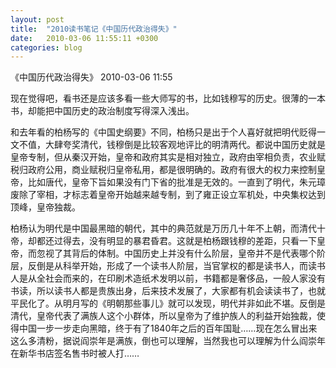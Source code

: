 ```yaml
---
layout: post
title:  "2010读书笔记《中国历代政治得失》"
date:   2010-03-06 11:55:11 +0300
categories: blog
---
```

《中国历代政治得失》
2010-03-06 11:55

现在觉得吧，看书还是应该多看一些大师写的书，比如钱穆写的历史。很薄的一本书，却能把中国历史的政治制度写得深入浅出。

和去年看的柏杨写的《中国史纲要》不同，柏杨只是出于个人喜好就把明代贬得一文不值，大肆夸奖清代，钱穆倒是比较客观地评比的明清两代。都说中国历史就是皇帝专制，但从秦汉开始，皇帝和政府其实是相对独立，政府由宰相负责，农业赋税归政府公用，商业赋税归皇帝私用，都是很明确的。政府有很大的权力来控制皇帝，比如唐代，皇帝下旨如果没有门下省的批准是无效的。一直到了明代，朱元璋废除了宰相，才标志着皇帝开始越来越专制，到了雍正设立军机处，中央集权达到顶峰，皇帝独裁。

柏杨认为明代是中国最黑暗的朝代，其中的典范就是万历几十年不上朝，而清代十帝，却都还过得去，没有明显的暴君昏君。这就是柏杨跟钱穆的差距，只看一下皇帝，而忽视了其背后的体制。中国历史上并没有什么阶层，皇帝并不是代表哪个阶层，反倒是从科举开始，形成了一个读书人阶层，当官掌权的都是读书人，而读书人是从全社会而来的，在印刷术造纸术发明以前，书籍都是奢侈品，一般人家没有书读，所以读书人都是贵族出身，后来技术发展了，大家都有机会读读书了，也就平民化了。从明月写的《明朝那些事儿》就可以发现，明代并非如此不堪。反倒是清代，皇帝代表了满族人这个小群体，所以皇帝为了维护族人的利益开始独裁，使得中国一步一步走向黑暗，终于有了1840年之后的百年国耻……现在怎么冒出来这么多清粉，据说阎崇年是满族，倒也可以理解，当然我也可以理解为什么阎崇年在新华书店签名售书时被人打……
